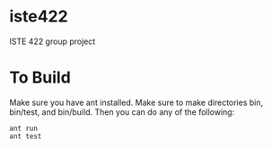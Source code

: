 # iste422
ISTE 422 group project

# To Build
Make sure you have ant installed.
Make sure to make directories bin, bin/test, and bin/build.
Then you can do any of the following:

    ant run
    ant test
